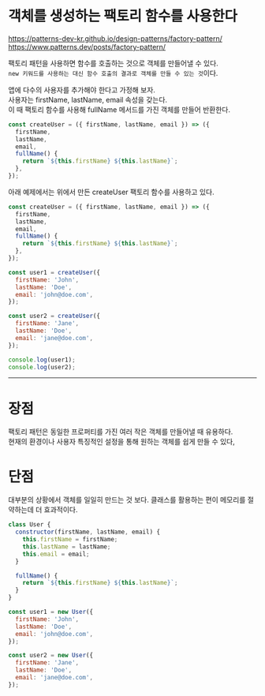 # 객체를 생성하는 팩토리 함수를 사용한다

https://patterns-dev-kr.github.io/design-patterns/factory-pattern/  
https://www.patterns.dev/posts/factory-pattern/

팩토리 패턴을 사용하면 함수를 호출하는 것으로 객체를 만들어낼 수 있다.  
`new 키워드를 사용하는 대신 함수 호출의 결과로 객체를 만들 수 있는 것`이다.

앱에 다수의 사용자를 추가해야 한다고 가정해 보자.  
사용자는 firstName, lastName, email 속성을 갖는다.  
이 때 팩토리 함수를 사용해 fullName 메서드를 가진 객체를 만들어 반환한다.

```javascript
const createUser = ({ firstName, lastName, email }) => ({
  firstName,
  lastName,
  email,
  fullName() {
    return `${this.firstName} ${this.lastName}`;
  },
});
```

아래 예제에서는 위에서 만든 createUser 팩토리 함수를 사용하고 있다.

```javascript
const createUser = ({ firstName, lastName, email }) => ({
  firstName,
  lastName,
  email,
  fullName() {
    return `${this.firstName} ${this.lastName}`;
  },
});

const user1 = createUser({
  firstName: 'John',
  lastName: 'Doe',
  email: 'john@doe.com',
});

const user2 = createUser({
  firstName: 'Jane',
  lastName: 'Doe',
  email: 'jane@doe.com',
});

console.log(user1);
console.log(user2);
```

---

# 장점

팩토리 패턴은 동일한 프로퍼티를 가진 여러 작은 객체를 만들어낼 때 유용하다.  
현재의 환경이나 사용자 특징적인 설정을 통해 원하는 객체를 쉽게 만들 수 있다,

# 단점

대부분의 상황에서 객체를 일일히 만드는 것 보다. 클래스를 활용하는 편이 메모리를 절약하는데 더 효과적이다.

```javascript
class User {
  constructor(firstName, lastName, email) {
    this.firstName = firstName;
    this.lastName = lastName;
    this.email = email;
  }

  fullName() {
    return `${this.firstName} ${this.lastName}`;
  }
}

const user1 = new User({
  firstName: 'John',
  lastName: 'Doe',
  email: 'john@doe.com',
});

const user2 = new User({
  firstName: 'Jane',
  lastName: 'Doe',
  email: 'jane@doe.com',
});
```
